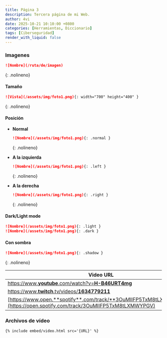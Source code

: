 ```yaml
---
title: Página 3
description: Tercera página de mi Web.
author: 4vi
date: 2025-10-21 10:10:00 +0800
categories: [Herramientas, Diccionario]
tags: [Ciberseguridad]
render_with_liquid: false
---
```



### Imagenes

```markdown
![Nombre](/ruta/de/imagen)
```
{: .nolineno}

#### Tamaño

```markdown
![Vista](/assets/img/foto1.png){: width="700" height="400" }
```
{: .nolineno}


#### Posición

- **Normal**

  ```markdown
  ![Nombre](/assets/img/foto1.png){: .normal }
  ```
  {: .nolineno}

- **A la izquierda**

  ```markdown
  ![Nombre](/assets/img/foto1.png){: .left }
  ```
  {: .nolineno}

- **A la derecha**

  ```markdown
  ![Nombre](/assets/img/foto1.png){: .right }
  ```
  {: .nolineno}

#### Dark/Light mode

```markdown
![Nombre](/assets/img/foto1.png){: .light }
![Nombre](/assets/img/foto1.png){: .dark }
```

#### Con sombra

```markdown
![Nombre](/assets/img/foto1.png){: .shadow }
```
{: .nolineno}


| Video URL                                                                                                                  | Platform   | ID                       |
| -------------------------------------------------------------------------------------------------------------------------- | ---------- | :----------------------- |
| [https://www.**youtube**.com/watch?v=**H-B46URT4mg**](https://www.youtube.com/watch?v=H-B46URT4mg)                         | `youtube`  | `H-B46URT4mg`            |
| [https://www.**twitch**.tv/videos/**1634779211**](https://www.twitch.tv/videos/1634779211)                                 | `twitch`   | `1634779211`             |
| [https://www.open.**spotify**.com/track/**3OuMIIFP5TxM8tLXMWYPGV**](https://open.spotify.com/track/3OuMIIFP5TxM8tLXMWYPGV) | `spotify`  | `3OuMIIFP5TxM8tLXMWYPGV` |

### Archivos de vídeo

```liquid
{% include embed/video.html src='{URL}' %}
```

